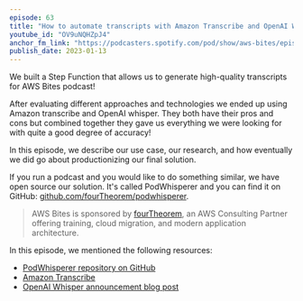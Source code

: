 ```yaml
---
episode: 63
title: "How to automate transcripts with Amazon Transcribe and OpenAI Whisper"
youtube_id: "OV9uNQHZpJ4"
anchor_fm_link: "https://podcasters.spotify.com/pod/show/aws-bites/episodes/63--How-to-automate-transcripts-with-Amazon-Transcribe-and-OpenAI-Whisper-e1tbii6"
publish_date: 2023-01-13
---
```


We built a Step Function that allows us to generate high-quality transcripts for AWS Bites podcast!

After evaluating different approaches and technologies we ended up using Amazon transcribe and OpenAI whisper. They both have their pros and cons but combined together they gave us everything we were looking for with quite a good degree of accuracy!

In this episode, we describe our use case, our research, and how eventually we did go about productionizing our final solution.

If you run a podcast and you would like to do something similar, we have open source our solution. It's called PodWhisperer and you can find it on GitHub: [github.com/fourTheorem/podwhisperer](https://github.com/fourTheorem/podwhisperer).

> AWS Bites is sponsored by [fourTheorem](https://fourtheorem.com/), an AWS Consulting Partner offering training, cloud migration, and modern application architecture.

In this episode, we mentioned the following resources:

- [PodWhisperer repository on GitHub](https://github.com/fourTheorem/podwhisperer/)
- [Amazon Transcribe](https://aws.amazon.com/transcribe)
- [OpenAI Whisper announcement blog post](https://openai.com/blog/whisper/)
